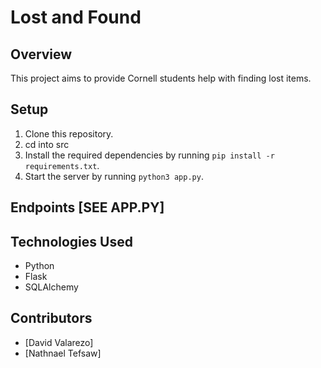 # Lost and Found

## Overview
This project aims to provide Cornell students help with finding lost items.

## Setup
1. Clone this repository.
2. cd into src
3. Install the required dependencies by running `pip install -r requirements.txt`.
4. Start the server by running `python3 app.py`.

## Endpoints [SEE APP.PY]

## Technologies Used
- Python
- Flask
- SQLAlchemy

## Contributors
- [David Valarezo]
- [Nathnael Tefsaw]

